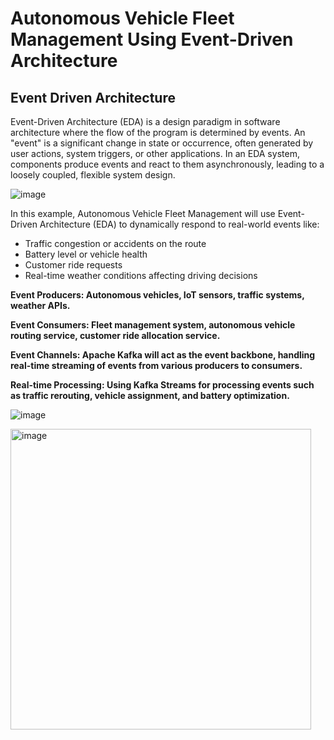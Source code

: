 # Autonomous Vehicle Fleet Management Using Event-Driven Architecture

## Event Driven Architecture

Event-Driven Architecture (EDA) is a design paradigm in software architecture where the flow of the program is determined by events. An "event" is a significant change in state or occurrence, often generated by user actions, system triggers, 
or other applications. In an EDA system, components produce events and react to them asynchronously, leading to a loosely coupled, flexible system design.

![image](https://github.com/user-attachments/assets/4be32f32-202c-43ff-a389-df8e49b9de4f)


In this example, Autonomous Vehicle Fleet Management will use Event-Driven Architecture (EDA) to dynamically respond to real-world events like:

+ Traffic congestion or accidents on the route
+ Battery level or vehicle health
+ Customer ride requests
+ Real-time weather conditions affecting driving decisions

<b>Event Producers: Autonomous vehicles, IoT sensors, traffic systems, weather APIs.</b>

<b>Event Consumers: Fleet management system, autonomous vehicle routing service, customer ride allocation service.</b>

<b>Event Channels: Apache Kafka will act as the event backbone, handling real-time streaming of events from various producers to consumers.</b>

<b>Real-time Processing: Using Kafka Streams for processing events such as traffic rerouting, vehicle assignment, and battery optimization.</b>


![image](https://github.com/user-attachments/assets/47e3ca54-38bb-4a34-ac56-360a5463c4fe)


<img width="481" alt="image" src="https://github.com/user-attachments/assets/ce5d3e70-27f1-4cc2-bfcd-b40e2e650bbf">


